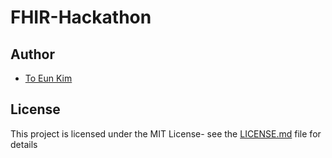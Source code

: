 # FHIR-Hackathon

## Author
* [To Eun Kim](https://github.com/kimdanny)

## License
This project is licensed under the MIT License- see the [LICENSE.md](LICENSE.md) file for details